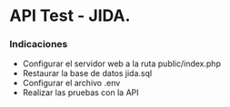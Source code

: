 # API Test - JIDA.

### Indicaciones

- Configurar el servidor web a la ruta public/index.php
- Restaurar la base de datos jida.sql
- Configurar el archivo .env
- Realizar las pruebas con la API
